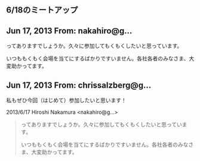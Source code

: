 ## 6/18のミートアップ

## Jun 17, 2013 From: nakahiro@g...

ってありますでしょうか。久々に参加してもくもくしたいと思っています。

いつももくもく会場を当てにするばかりですいません。各社各者のみなさま、大変助かってます。

## Jun 17, 2013 From: chrissalzberg@g...

私もぜひ今回（はじめて）参加したいと思います！

2013/6/17 Hiroshi Nakamura \<nakahiro@g...\>

> ってありますでしょうか。久々に参加してもくもくしたいと思っています。
> 
> いつももくもく会場を当てにするばかりですいません。各社各者のみなさま、大変助かってます。
